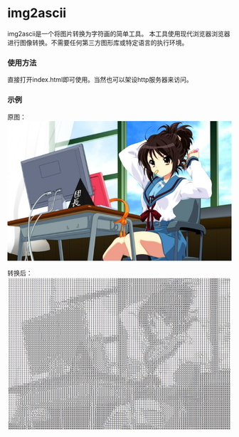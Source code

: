 # img2ascii

img2ascii是一个将图片转换为字符画的简单工具。
本工具使用现代浏览器浏览器进行图像转换。不需要任何第三方图形库或特定语言的执行环境。

### 使用方法

直接打开index.html即可使用。当然也可以架设http服务器来访问。

### 示例

原图：
![haruhi](doc/haruhi.jpg)

转换后：
![asciied](doc/asciied.png)
